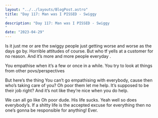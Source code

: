 ```yaml
---
layout: "../../layouts/BlogPost.astro"
title: "Day 117: Man was I PISSED - Swiggy
"
description: "Day 117: Man was I PISSED - Swiggy
"
date: "2023-04-29"
---
```


Is it just me or are the swiggy people just getting worse and worse as the days go by.
Horrible attitudes of course. But who tf yells at a customer for no reason.
And it’s more and more people everyday .


You empathise when it’s a few or once in a while. You try to look at things from other povs/perspectives


But here’s the thing
You can’t go empathising with everybody, cause then who’s taking care of you?
Oh poor them let me help.
It’s supposed to be their job right?
And it’s not like they’re nice when you do help.


We can all go like
Oh poor dude. His life sucks. Yeah well so does everybody’s.
If a shitty life is the accepted excuse for everything then no one’s gonna be responsible for anything! Ever.
